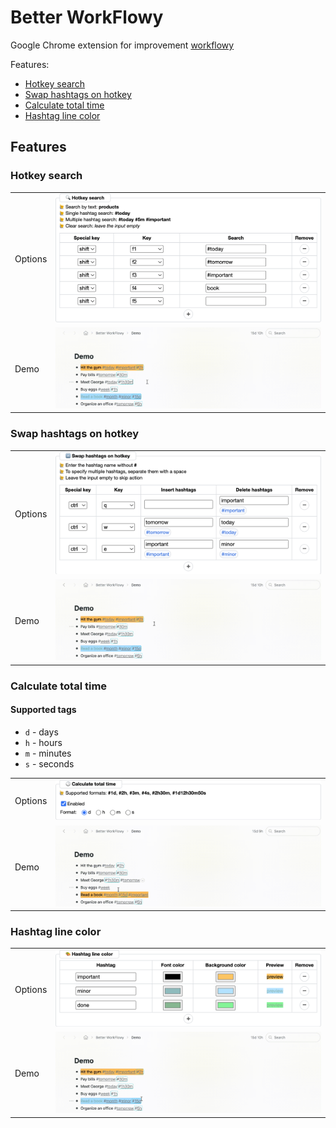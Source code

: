 # Better WorkFlowy

Google Chrome extension for improvement [workflowy](https://workflowy.com/)

Features:

-   [Hotkey search](#hotkey-search)
-   [Swap hashtags on hotkey](#swap-hashtags-on-hotkey)
-   [Calculate total time](#calculate-total-time)
-   [Hashtag line color](#hashtag-line-color)

## Features

### Hotkey search

|         |                                                           |
| ------- | --------------------------------------------------------- |
| Options | ![hotkey-search-options](/docs/hotkey-search-options.png) |
| Demo    | ![hotkey-search-demo](/docs/hotkey-search-demo.gif)       |

### Swap hashtags on hotkey

|         |                                                                               |
| ------- | ----------------------------------------------------------------------------- |
| Options | ![swap-hashtags-on-hotkey-options](/docs/swap-hashtags-on-hotkey-options.png) |
| Demo    | ![swap-hashtags-on-hotkey-demo](/docs/swap-hashtags-on-hotkey-demo.gif)       |

### Calculate total time

#### Supported tags

-   `d` - days
-   `h` - hours
-   `m` - minutes
-   `s` - seconds

|         |                                                                         |
| ------- | ----------------------------------------------------------------------- |
| Options | ![calculate-total-time-options](/docs/calculate-total-time-options.png) |
| Demo    | ![calculate-total-time-demo](/docs/calculate-total-time-demo.gif)       |

### Hashtag line color

|         |                                                                     |
| ------- | ------------------------------------------------------------------- |
| Options | ![hashtag-line-color-options](/docs/hashtag-line-color-options.png) |
| Demo    | ![hashtag-line-color-demo](/docs/hashtag-line-color-demo.gif)       |
